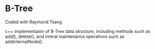 # B-Tree

Coded with Raymond Tsang

c++ implementaion of B-Tree data structure, including methods such as add(), delete(), and interal maintenance operations such as addInternalNode(). 
